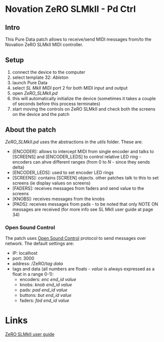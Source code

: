 # Novation ZeRO SLMkII - Pd Ctrl
## Intro
This Pure Data patch allows to receive/send MIDI messages from/to the Novation ZeRO SLMkII MIDI controller.

## Setup
1. connect the device to the computer
2. select template 32: *Ableton*
3. launch Pure Data
4. select *SL MkII MIDI* port 2 for both MIDI input and output
5. open *ZeRO_SLMkII.pd*
6. this will automatically initialize the device (sometimes it takes a couple of seconds before this process terminates)
7. start moving the controls on ZeRO SLMkII and check both the screens on the device and the patch

## About the patch
*ZeRO_SLMkII.pd* uses the abstractions in the *utils* folder.
These are:
* [ENCODER]: allows to intercept MIDI from single encoder and talks to [SCREENS] and [ENCODER_LEDS] to control relative LED ring - encoders can ahve different ranges (from 0 to *N* - since they sends delta)
* [ENCODER_LEDS]: used to set encoder LED rings
* [SCREENS]: contains [SCREEN] objects. other patches talk to this to set screens (ie display values on screens)
* [FADERS]: receives messages from faders and send value to the screens
* [KNOBS]: receives messages from the knobs
* [PADS]: receives messages from pads - to be noted that only NOTE ON messages are received (for more info see SL MkII user guide at page 34)

### Open Sound Control
The patch uses [Open Sound Control](http://opensoundcontrol.org/) protocol to send messages over network.
The default settings are:
* IP:               localhost
* port:             3000
* address:          /ZeRO/*tag data*
* tags and data (all numbers are floats - *value* is always expressed as a float in a range 0-1):    
    * encoders: *enc end_id value*
    * knobs: *knob end_id value*
    * pads: *pad end_id value*
    * buttons: *but end_id value*
    * faders: *fad end_id value*


# Links
[ZeRO SLMkII user guide](https://customer.novationmusic.com/sites/customer/files/novation/downloads/4119/english108.pdf)
